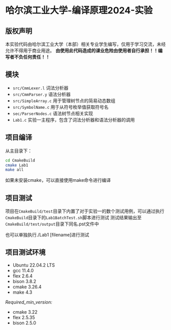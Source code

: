 # 哈尔滨工业大学-编译原理2024-实验

## 版权声明

本实验代码由哈尔滨工业大学（本部）相关专业学生编写，仅用于学习交流，未经允许不得用于商业用途。
**由使用此代码造成的课业危险由使用者自行承担！！编写者不负任何责任！！**

## 模块

- `src/CmmLexer.l` 词法分析器
- `src/CmmParser.y` 语法分析器
- `src/SimpleArray.c` 用于管理树节点的简易动态数组
- `src/SymbolName.c` 用于从符号枚举值获取符号名
- `sec/ParserNodes.c` 语法树节点相关实现
- `Lab1.c` 实验一主程序，包含了词法分析器和语法分析器的调用

## 项目编译

从主目录下：

```bash
cd CmakeBuild
cmake Lab1
make all
```

如果未安装cmake，可以直接使用make命令进行编译

## 项目测试

项目在`CmakeBuild/test`目录下内置了对于实验一的数个测试用例，可以通过执行`CmakeBuild`目录下的`Lab1BatchTest.sh`脚本进行测试
测试结果输出至`CmakeBuild/test/output`目录下同名.pst文件中

也可以单独执行./Lab1 [filename]进行测试

## 项目测试环境

- Ubuntu 22.04.2 LTS
- gcc 11.4.0
- flex 2.6.4
- bison 3.8.2
- cmake 3.26.4
- make 4.3

*Required_min_version:*

- cmake 3.22
- flex 2.5.35
- bison 2.5.0
